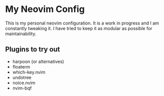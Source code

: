 # My Neovim Config

This is my personal neovim configuration. It is a work in progress and I am
constantly tweaking it. I have tried to keep it as modular as possible for
maintainability.

## Plugins to try out

- harpoon (or alternatives)
- floaterm
- which-key.nvim
- undotree
- noice.nvim
- nvim-bqf
